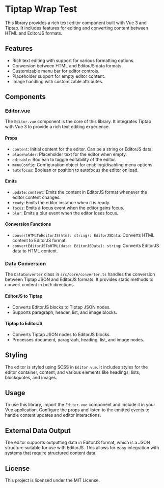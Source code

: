 # Tiptap Wrap Test

This library provides a rich text editor component built with Vue 3 and Tiptap. It includes features for editing and converting content between HTML and EditorJS formats.

## Features

- Rich text editing with support for various formatting options.
- Conversion between HTML and EditorJS data formats.
- Customizable menu bar for editor controls.
- Placeholder support for empty editor content.
- Image handling with customizable attributes.

## Components

### Editor.vue

The `Editor.vue` component is the core of this library. It integrates Tiptap with Vue 3 to provide a rich text editing experience.

#### Props

- `content`: Initial content for the editor. Can be a string or EditorJS data.
- `placeholder`: Placeholder text for the editor when empty.
- `editable`: Boolean to toggle editability of the editor.
- `menuConfig`: Configuration object for enabling/disabling menu options.
- `autofocus`: Boolean or position to autofocus the editor on load.

#### Emits

- `update:content`: Emits the content in EditorJS format whenever the editor content changes.
- `ready`: Emits the editor instance when it is ready.
- `focus`: Emits a focus event when the editor gains focus.
- `blur`: Emits a blur event when the editor loses focus.

#### Conversion Functions

- `convertHTMLToEditorJS(html: string): EditorJSData`: Converts HTML content to EditorJS format.
- `convertEditorJSToHTML(data: EditorJSData): string`: Converts EditorJS data to HTML content.

### Data Conversion

The `DataConverter` class in `src/core/converter.ts` handles the conversion between Tiptap JSON and EditorJS formats. It provides static methods to convert content in both directions.

#### EditorJS to Tiptap

- Converts EditorJS blocks to Tiptap JSON nodes.
- Supports paragraph, header, list, and image blocks.

#### Tiptap to EditorJS

- Converts Tiptap JSON nodes to EditorJS blocks.
- Processes document, paragraph, heading, list, and image nodes.

## Styling

The editor is styled using SCSS in `Editor.vue`. It includes styles for the editor container, content, and various elements like headings, lists, blockquotes, and images.

## Usage

To use this library, import the `Editor.vue` component and include it in your Vue application. Configure the props and listen to the emitted events to handle content updates and editor interactions.

## External Data Output

The editor supports outputting data in EditorJS format, which is a JSON structure suitable for use with EditorJS. This allows for easy integration with systems that require structured content data.

## License

This project is licensed under the MIT License.
